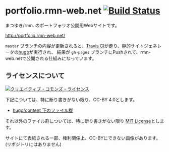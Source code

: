 # portfolio.rmn-web.net [![Build Status](https://travis-ci.org/rmn31415/portfolio.rmn-web.net.svg?branch=master)](https://travis-ci.org/rmn31415/portfolio.rmn-web.net)

まつゆき/rmn. のポートフォリオ公開用Webサイトです。

http://portfolio.rmn-web.net/

`master` ブランチの内容が更新されると、[Travis CI](https://travis-ci.org/)が走り、静的サイトジェネレータの[hugo](http://gohugo.io/)が実行され、
結果が `gh-pages` ブランチにPushされて、rmn-web.netで公開される仕組みになっています。

## ライセンスについて
<a rel="license" href="http://creativecommons.org/licenses/by/4.0/"><img alt="クリエイティブ・コモンズ・ライセンス" style="border-width:0" src="https://i.creativecommons.org/l/by/4.0/88x31.png" /></a>

下記については、特に断り書きがない限り、CC-BY 4.0とします。
- [hugo/content 下のファイル群](https://github.com/rmn31415/rmn-web.net/tree/master/hugo/content)

それ以外のファイル群については、特に断り書きがない限り [MIT License](https://github.com/rmn31415/rmn-web.net/blob/master/LICENSE)とします。

サイトにて表紙される一部、権利関係上、CC-BYにできない画像があります。(リポジトリにはありません)
